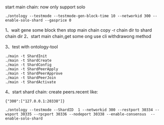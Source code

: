 
###

start main chain:
now only support solo

```
./ontology --testmode --testmode-gen-block-time 10 --networkid 300 --enable-solo-shard --gasprice 0
```
1、wait gene some block then stop main chain copy -r chain dir to  shard chain dir
2、start main chain,get some ong use cli withdrawong method

3、test with ontology-tool

```
./main -t ShardInit
./main -t ShardCreate
./main -t ShardConfig
./main -t ShardPeerApply
./main -t ShardPeerApprove
./main -t ShardPeerJoin
./main -t ShardActivate
```

4、start shard chain:
create peers.recent like:
```
{"300":["127.0.0.1:20338"]}
```

```
./ontology --testmode --ShardID  1 --networkid 300 --restport 30334 --wsport 30335 --rpcport 30336 --nodeport 30338 --enable-consensus  --enable-solo-shard
```
